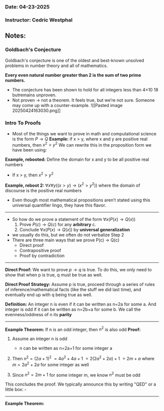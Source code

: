 ### Date: 04-23-2025
### Instructor: Cedric Westphal


## Notes:

### Goldbach's Conjecture
Goldbach's conjecture is one of the oldest and best-known unsolved problems in
number theory and all of mathematics.

**Every even natural number greater than 2 is the sum of two prime numbers.**

- The conjecture has been shown to hold for all integers less than 4×10 18 butremains unproven.
- Not proven -> not a theorem. It feels true, but we’re not sure. Someone may come up with a counter-example.
![[Pasted image 20250424163030.png]]

### Intro To Proofs
- Most of the things we want to prove in math and computational science is the form $P\to Q$
**Example:** if x > y, where x and y are positive real numbers, then $x^2>y^2$
We can rewrite this in the proposition form we have been using:

**Example, rebooted:** Define the domain for x and y to be all positive real numbers
- If x > y, then $x^2>y^2$

**Example, reboot 2:** $\forall x\forall y((x>y)\to(x^2>y^2))$
	where the domain of discourse is the positive real numbers

- Even though most mathematical propositions aren’t stated using this universal quantifier lingo, they have this flavor.
----
- So how do we prove a statement of the form $\forall x(P(x)\to Q(x))$
	1. Prove $P(c)\to Q(c)$ for any **arbitrary** c.
	2. Conclude $\forall x(P(x)\to Q(x))$ by **universal generalization**
- we usually do this, but we often do not verbalize Step 2
- There are three main ways that we prove P(c) → Q(c)
	- Direct proof
	- Contrapositive proof
	- Proof by contradiction
---
**Direct Proof:** We want to prove $p\to q$ is true. To do this, we only need to show that when p is true, q must be true as well.

**Direct Proof Strategy:** Assume p is true, proceed through a series of rules of inference/mathematical facts (like the stuff we did last time), and eventually end up with q being true as well.

**Definition:** An integer n is even if it can be written as n=2a for some a. And integer is odd if it can be written as n=2b+a for some b. We call the evenness/oddness of n its **parity**

---
**Example Theorem:** If n is an odd integer, then $n^2$ is also odd
**Proof:** 
1. Assume an integer n is odd
	- n can be written as n=2a+1 for some integer a

2. Then $n^2=(2a+1)^2$
		$=4a^2+4a+1$
		$=2(2a^2+2a)+1$
		$=2m+a$                      where $m=2a^2+2a$ for some integer as well
3. Since $n^2=2m+1$ for some integer m, we know $n^2$ must be odd

This concludes the proof. We typically announce this by writing "QED" or a little box: $\square$

---
**Example Theorem:**